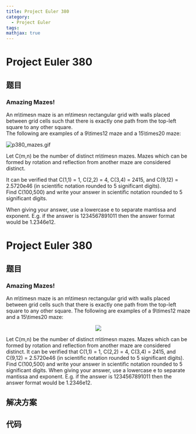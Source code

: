 ```yaml
---
title: Project Euler 380
category:
  - Project Euler
tags:
mathjax: true
---
```

<escape><!-- more --></escape>
    
# Project Euler 380
## 题目
### Amazing Mazes!



An m\timesn maze is an m\timesn rectangular grid with walls placed between grid cells such that there is exactly one path from the top-left square to any other square. <br />The following are examples of a 9\times12 maze and a 15\times20 maze:

<p class="center">
<img src="project/images/p380_mazes.gif" class="dark_img" alt="p380_mazes.gif" />

Let C(m,n) be the number of distinct m\timesn mazes. Mazes which can be formed by rotation and reflection from another maze are considered distinct.


It can be verified that C(1,1) = 1, C(2,2) = 4, C(3,4) = 2415, and C(9,12) = 2.5720e46 (in scientific notation rounded to 5 significant digits).<br />
Find C(100,500) and write your answer in scientific notation rounded to 5 significant digits.


When giving your answer, use a lowercase e to separate mantissa and exponent.
E.g. if the answer is 1234567891011 then the answer format would be 1.2346e12.

 






# Project Euler 380
## 题目
### Amazing Mazes!

An m\timesn maze is an m\timesn rectangular grid with walls placed between grid cells such that there is exactly one path from the top-left square to any other square. The following are examples of a 9\times12 maze and a 15\times20 maze:
<center><img src="https://projecteuler.net/project/images/p380_mazes.gif"></center>

Let C(m,n) be the number of distinct m\timesn mazes. Mazes which can be formed by rotation and reflection from another maze are considered distinct.
It can be verified that C(1,1) = 1, C(2,2) = 4, C(3,4) = 2415, and C(9,12) = 2.5720e46 (in scientific notation rounded to 5 significant digits).<br>Find C(100,500) and write your answer in scientific notation rounded to 5 significant digits.
When giving your answer, use a lowercase e to separate mantissa and exponent. E.g. if the answer is 1234567891011 then the answer format would be 1.2346e12. 


## 解决方案


## 代码


